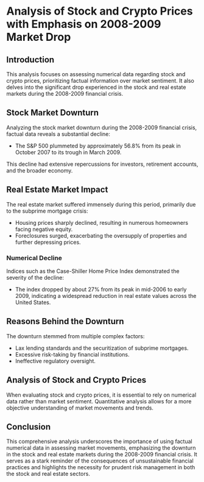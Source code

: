 # Analysis of Stock and Crypto Prices with Emphasis on 2008-2009 Market Drop

## Introduction
This analysis focuses on assessing numerical data regarding stock and crypto prices, prioritizing factual information over market sentiment. It also delves into the significant drop experienced in the stock and real estate markets during the 2008-2009 financial crisis.

## Stock Market Downturn
Analyzing the stock market downturn during the 2008-2009 financial crisis, factual data reveals a substantial decline:
- The S&P 500 plummeted by approximately 56.8% from its peak in October 2007 to its trough in March 2009.

This decline had extensive repercussions for investors, retirement accounts, and the broader economy.

## Real Estate Market Impact
The real estate market suffered immensely during this period, primarily due to the subprime mortgage crisis:
- Housing prices sharply declined, resulting in numerous homeowners facing negative equity.
- Foreclosures surged, exacerbating the oversupply of properties and further depressing prices.

### Numerical Decline
Indices such as the Case-Shiller Home Price Index demonstrated the severity of the decline:
- The index dropped by about 27% from its peak in mid-2006 to early 2009, indicating a widespread reduction in real estate values across the United States.

## Reasons Behind the Downturn
The downturn stemmed from multiple complex factors:
- Lax lending standards and the securitization of subprime mortgages.
- Excessive risk-taking by financial institutions.
- Ineffective regulatory oversight.

## Analysis of Stock and Crypto Prices
When evaluating stock and crypto prices, it is essential to rely on numerical data rather than market sentiment. Quantitative analysis allows for a more objective understanding of market movements and trends.

## Conclusion
This comprehensive analysis underscores the importance of using factual numerical data in assessing market movements, emphasizing the downturn in the stock and real estate markets during the 2008-2009 financial crisis. It serves as a stark reminder of the consequences of unsustainable financial practices and highlights the necessity for prudent risk management in both the stock and real estate sectors.


